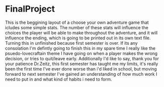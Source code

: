 # FinalProject
This is the beggining layout of a choose your own adventure game that icludes some simple stats. The number of these stats will influence the choices the player will be able to make throughout the adventure, and it will influence the ending, which is going to be printed out in its own text file.
Turning this in unfinished because first semester is over. If its any consolation I'm defintly going to finish this in my spare time 
I really like the psuedo-lovecraftain theme I have going on when a player makes the wrong decision, or tries to quit/leave early. 
Additionally I'd like to say, thank you for your patience Dr.Zeitz, this first semester has taught me my limits, it's really been the first time I've ever done
worse than i'd liked in school, but moving forward to next semester I've gained an understanding of how much work I need to put in
and what kind of habits i need to form. 
